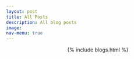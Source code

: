 ```yaml
---
layout: post
title: All Posts
description: All blog posts
image: 
nav-menu: true
---
```

<div align="center">
{% include blogs.html %}
</div>